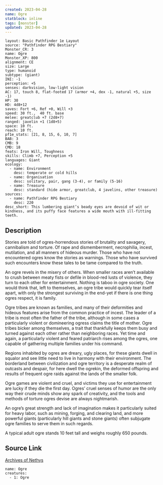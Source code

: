 ```yaml
---
created: 2023-04-28
name: Ogre
statblock: inline
tags: [monster]
updated: 2023-04-28
---
```

```statblock
layout: Basic Pathfinder 1e Layout
source: "Pathfinder RPG Bestiary"
Monster_CR: 3
name: Ogre
Monster_XP: 800
alignment: CE
size: Large
type: humanoid
subtype: (giant)
INI: -1
perception: +5
senses: darkvision, low-light vision
AC: 17, touch 8, flat-footed 17 (armor +4, dex -1, natural +5, size -1)
HP: 30
HD: 4d8+12
saves: Fort +6, Ref +0, Will +3
speed: 30 ft.,  40 ft. base
melee: greatclub +7 (2d8+7)
ranged: javelin +1 (1d8+5)
space: 10 ft.
reach: 10 ft.
pf1e_stats: [21, 8, 15, 6, 10, 7]
BAB: 3
CMB: 9
CMD: 18
feats: Iron Will, Toughness
skills: Climb +7, Perception +5
languages: Giant
ecology:
  - name: Environment
    desc: temperate or cold hills
  - name: Organisation
    desc: solitary, pair, gang (3-4), or family (5-16)
  - name: Treasure
    desc: standard (hide armor, greatclub, 4 javelins, other treasure)
sources:
  - name: Pathfinder RPG Bestiary
    desc: 220
desc_short: This lumbering giant’s beady eyes are devoid of wit or kindness, and its puffy face features a wide mouth with ill-fitting teeth.
```
## Description
Stories are told of ogres-horrendous stories of brutality and savagery, cannibalism and torture. Of rape and dismemberment, necrophilia, incest, mutilation, and all manners of hideous murder. Those who have not encountered ogres know the stories as warnings. Those who have survived such encounters know these tales to be tame compared to the truth.

An ogre revels in the misery of others. When smaller races aren’t available to crush between meaty fists or defile in blood-red lusts of violence, they turn to each other for entertainment. Nothing is taboo in ogre society. One would think that, left to themselves, an ogre tribe would quickly tear itself apart, with only the strongest surviving in the end-yet if there is one thing ogres respect, it is family.

Ogre tribes are known as families, and many of their deformities and hideous features arise from the common practice of incest. The leader of a tribe is most often the father of the tribe, although in some cases a particularly violent or domineering ogress claims the title of mother. Ogre tribes bicker among themselves, a trait that thankfully keeps them busy and turned against each other rather than neighboring races. Yet time and again, a particularly violent and feared patriarch rises among the ogres, one capable of gathering multiple families under his command.

Regions inhabited by ogres are dreary, ugly places, for these giants dwell in squalor and see little need to live in harmony with their environment. The borderland between civilization and ogre territory is a desperate realm of outcasts and despair, for here dwell the ogrekin, the deformed offspring and results of frequent ogre raids against the lands of the smaller folk.

Ogre games are violent and cruel, and victims they use for entertainment are lucky if they die the first day. Ogres’ cruel senses of humor are the only way their crude minds show any spark of creativity, and the tools and methods of torture ogres devise are always nightmarish.

An ogre’s great strength and lack of imagination makes it particularly suited for heavy labor, such as mining, forging, and clearing land, and more powerful giants (particularly hill giants and stone giants) often subjugate ogre families to serve them in such regards.

A typical adult ogre stands 10 feet tall and weighs roughly 650 pounds.
## Source Link
[Archives of Nethys](https://aonprd.com/MonsterDisplay.aspx?ItemName=Ogre)
```encounter-table
name: Ogre
creatures:
  - 1: Ogre
```
